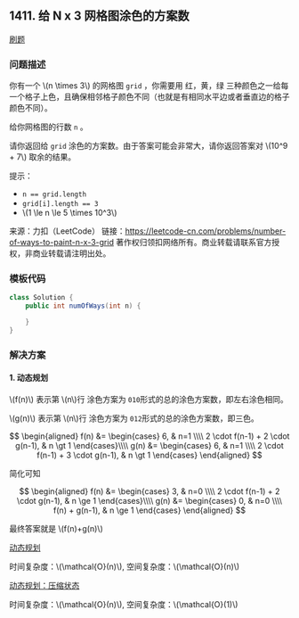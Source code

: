 <script src="https://cdn.bootcss.com/mathjax/2.7.7/MathJax.js?config=TeX-AMS-MML_HTMLorMML"></script>

## 1411. 给 N x 3 网格图涂色的方案数

[刷题](qu1411/solu/Solution.java)

### 问题描述

你有一个 \\(n \times 3\\) 的网格图 `grid` ，你需要用 红，黄，绿 三种颜色之一给每一个格子上色，且确保相邻格子颜色不同（也就是有相同水平边或者垂直边的格子颜色不同）。

给你网格图的行数 `n` 。

请你返回给 `grid` 涂色的方案数。由于答案可能会非常大，请你返回答案对 \\(10^9 + 7\\) 取余的结果。

提示：

* `n == grid.length`
* `grid[i].length == 3`
* \\(1 \le n \le 5 \times 10^3\\)

来源：力扣（LeetCode）
链接：https://leetcode-cn.com/problems/number-of-ways-to-paint-n-x-3-grid
著作权归领扣网络所有。商业转载请联系官方授权，非商业转载请注明出处。

### 模板代码

``` java
class Solution {
    public int numOfWays(int n) {

    }
}
```

### 解决方案

#### 1. 动态规划

\\(f(n)\\) 表示第 \\(n\\)行 涂色方案为 `010`形式的总的涂色方案数，即左右涂色相同。

\\(g(n)\\) 表示第 \\(n\\)行 涂色方案为 `012`形式的总的涂色方案数，即三色。

$$
\begin{aligned}
f(n) &= 
\begin{cases}
6, & n=1 \\\\
2 \cdot f(n-1) + 2 \cdot g(n-1), & n \gt 1
\end{cases}\\\\
g(n) &= 
\begin{cases}
6, & n=1 \\\\
2 \cdot f(n-1) + 3 \cdot g(n-1), & n \gt 1
\end{cases}
\end{aligned}
$$

简化可知

$$
\begin{aligned}
f(n) &= 
\begin{cases}
3, & n=0 \\\\
2 \cdot f(n-1) + 2 \cdot g(n-1), & n \ge 1
\end{cases}\\\\
g(n) &= 
\begin{cases}
0, & n=0 \\\\
f(n) + g(n-1), & n \ge 1
\end{cases}
\end{aligned}
$$

最终答案就是 \\(f(n)+g(n)\\)

[动态规划](qu1411/solu1/Solution.java)

时间复杂度：\\(\mathcal{O}(n)\\), 空间复杂度：\\(\mathcal{O}(n)\\)

[动态规划：压缩状态](qu1411/solu2/Solution.java)

时间复杂度：\\(\mathcal{O}(n)\\), 空间复杂度：\\(\mathcal{O}(1)\\)
